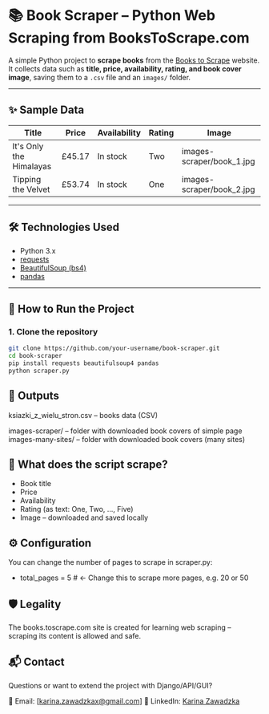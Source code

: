 # 📚 Book Scraper – Python Web Scraping from BooksToScrape.com

A simple Python project to **scrape books** from the [Books to Scrape](https://books.toscrape.com) website.  
It collects data such as **title, price, availability, rating, and book cover image**, saving them to a `.csv` file and an `images/` folder.

---

## ✨ Sample Data

| Title                         | Price  | Availability    | Rating | Image               |
|-------------------------------|--------|-----------------|--------|---------------------|
| It's Only the Himalayas        | £45.17 | In stock       | Two    | images-scraper/book_1.jpg   |
| Tipping the Velvet             | £53.74 | In stock       | One    | images-scraper/book_2.jpg   |

---

## 🛠️ Technologies Used

- Python 3.x
- [requests](https://pypi.org/project/requests/)
- [BeautifulSoup (bs4)](https://pypi.org/project/beautifulsoup4/)
- [pandas](https://pypi.org/project/pandas/)

---

## 🧪 How to Run the Project

### 1. Clone the repository

```bash
git clone https://github.com/your-username/book-scraper.git
cd book-scraper
pip install requests beautifulsoup4 pandas
python scraper.py

```


## 📂 Outputs
ksiazki_z_wielu_stron.csv – books data (CSV)

images-scraper/ – folder with downloaded book covers of simple page
images-many-sites/ – folder with downloaded book covers (many sites)

## 🔄 What does the script scrape?
- Book title
- Price
- Availability
- Rating (as text: One, Two, ..., Five)
- Image – downloaded and saved locally

## ⚙️ Configuration
You can change the number of pages to scrape in scraper.py:
- total_pages = 5  # ← Change this to scrape more pages, e.g. 20 or 50

## 🛡️ Legality
The books.toscrape.com site is created for learning web scraping – scraping its content is allowed and safe.

## 📬 Contact
Questions or want to extend the project with Django/API/GUI?

📧 Email: [karina.zawadzkax@gmail.com]
💬 LinkedIn: [Karina Zawadzka ](https://www.linkedin.com/in/karina-zawadzka-x/)
